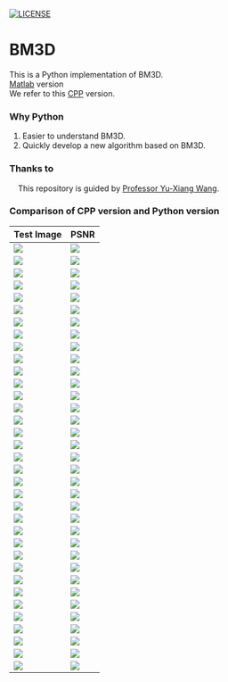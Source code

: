 [![LICENSE](https://img.shields.io/badge/license-Anti%20996-blue.svg)](https://github.com/996icu/996.ICU/blob/master/LICENSE)
# BM3D
This is a Python implementation of BM3D.  
[Matlab](http://www.cs.tut.fi/~foi/GCF-BM3D/)   version  
We refer to this [CPP](https://www.ipol.im/pub/art/2012/l-bm3d/) version.

### Why Python
1. Easier to understand BM3D.  
2. Quickly develop a new algorithm based on BM3D.

### Thanks to
&nbsp;&nbsp;&nbsp; This repository is guided by [Professor Yu-Xiang Wang](https://sites.cs.ucsb.edu/~yuxiangw/).

### Comparison of CPP version and Python version


| Test Image  |   PSNR   |
| ----        |  ----    | 
| ![](test_data/image/Alley.png) | ![](result_compare/Alley.png) |
| ![](test_data/image/Baboon.png) | ![](result_compare/Baboon.png) |
| ![](test_data/image/barbara.png) | ![](result_compare/barbara.png) |
| ![](test_data/image/boat.png) | ![](result_compare/boat.png) |
| ![](test_data/image/Book.png) | ![](result_compare/Book.png) |
| ![](test_data/image/Building1.png) | ![](result_compare/Building1.png) |
| ![](test_data/image/Building2.png) | ![](result_compare/Building2.png) |
| ![](test_data/image/Cameraman.png) | ![](result_compare/Cameraman.png) |
| ![](test_data/image/Computer.png) | ![](result_compare/Computer.png) |
| ![](test_data/image/couple.png) | ![](result_compare/couple.png) |
| ![](test_data/image/Dice.png) | ![](result_compare/Dice.png) |
| ![](test_data/image/F16.png) | ![](result_compare/F16.png) |
| ![](test_data/image/fingerprint.png) | ![](result_compare/fingerprint.png) |
| ![](test_data/image/Flowers1.png) | ![](result_compare/Flowers1.png) |
| ![](test_data/image/Flowers2.png) | ![](result_compare/Flowers2.png) |
| ![](test_data/image/Gardens.png) | ![](result_compare/Gardens.png) |
| ![](test_data/image/Girl.png) | ![](result_compare/Girl.png) |
| ![](test_data/image/Hallway.png) | ![](result_compare/Hallway.png) |
| ![](test_data/image/hill.png) | ![](result_compare/hill.png) |
| ![](test_data/image/house.png) | ![](result_compare/house.png) |
| ![](test_data/image/Lena.png) | ![](result_compare/Lena.png) |
| ![](test_data/image/Man.png) | ![](result_compare/Man.png) |
| ![](test_data/image/Man1.png) | ![](result_compare/Man1.png) |
| ![](test_data/image/Man2.png) | ![](result_compare/Man2.png) |
| ![](test_data/image/montage.png) | ![](result_compare/montage.png) |
| ![](test_data/image/pentagon.png) | ![](result_compare/pentagon.png) |
| ![](test_data/image/peppers.png) | ![](result_compare/peppers.png) |
| ![](test_data/image/Plaza.png) | ![](result_compare/Plaza.png) |
| ![](test_data/image/Statue.png) | ![](result_compare/Statue.png) |
| ![](test_data/image/Street1.png) | ![](result_compare/Street1.png) |
| ![](test_data/image/Street2.png) | ![](result_compare/Street2.png) |
| ![](test_data/image/Traffic.png) | ![](result_compare/Traffic.png) |
| ![](test_data/image/Trees.png) | ![](result_compare/Trees.png) |
| ![](test_data/image/Valldemossa.png) | ![](result_compare/Valldemossa.png) |
| ![](test_data/image/Yard.png) | ![](result_compare/Yard.png) |


